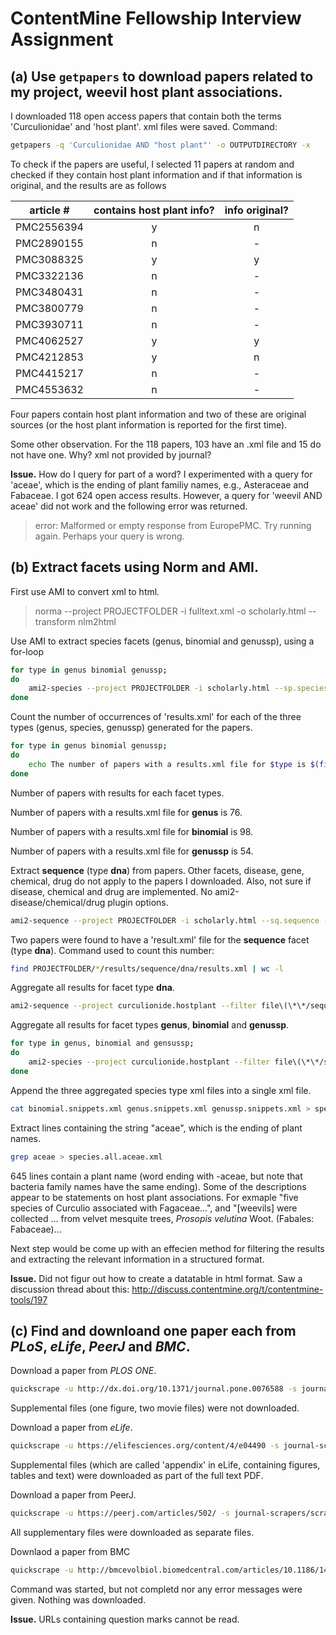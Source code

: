 # ContentMine Fellowship Interview Assignment
## (a) Use `getpapers` to download  papers related to my project, weevil host plant associations.
I downloaded 118 open access papers that contain both the terms 'Curculionidae' and 'host plant'. xml files were saved. Command:
```bash
getpapers -q 'Curculionidae AND "host plant"' -o OUTPUTDIRECTORY -x
```
To check if the papers are useful, I selected 11 papers at random and checked if they contain host plant information and if that information is original, and the results are as follows 

| article #	 | contains host plant info?| info original?| 
| ---------- |:------------------------:|:-------------:|
| PMC2556394 | y                        | n             |
| PMC2890155 | n                        | -             |
| PMC3088325 | y                        | y             |
| PMC3322136 | n                        | -             |
| PMC3480431 | n                        | -             |
| PMC3800779 | n                        | -             |
| PMC3930711 | n                        | -             |
| PMC4062527 | y                        | y             |
| PMC4212853 | y                        | n             |
| PMC4415217 | n                        | -             |
| PMC4553632 | n                        | -             |

Four papers contain host plant information and two of these are original sources (or the host plant information is reported for the first time).

Some other observation. For the 118 papers, 103 have an .xml file and 15 do not have one. Why? xml not provided by journal?

**Issue.** How do I query for part of a word? I experimented with a query for 'aceae', which is the ending of plant familiy names, e.g., Asteraceae and Fabaceae. I got 624 open access results. However, a query for 'weevil AND aceae' did not work and the following error was returned.

> error: Malformed or empty response from EuropePMC. Try running again. Perhaps your query is wrong.

## (b) Extract facets using Norm and AMI.
First use AMI to convert xml to html.

> norma --project PROJECTFOLDER -i fulltext.xml -o scholarly.html --transform nlm2html

Use AMI to extract species facets (genus, binomial and genussp), using a for-loop

```bash
for type in genus binomial genussp;
do
 	ami2-species --project PROJECTFOLDER -i scholarly.html --sp.species --sp.type $type;
done
```

Count the number of occurrences of 'results.xml' for each of the three types (genus, species, genussp) generated for the papers.
```bash
for type in genus binomial genussp;
do
	echo The number of papers with a results.xml file for $type is $(find PROJECTFOLDER/*/results/species/$type/results.xml | wc -l) >> facet.type.report;
done
```
Number of papers with results for each facet types.

Number of papers with a results.xml file for **genus** is 76.

Number of papers with a results.xml file for **binomial** is 98.

Number of papers with a results.xml file for **genussp** is 54.

Extract **sequence** (type **dna**) from papers. Other facets, disease, gene, chemical, drug do not apply to the papers I downloaded. Also, not sure if disease, chemical and drug are implemented. No ami2-disease/chemical/drug plugin options.
```bash
ami2-sequence --project PROJECTFOLDER -i scholarly.html --sq.sequence --sq.type dna
```

Two papers were found to have a 'result.xml' file for the **sequence** facet (type **dna**). Command used to count this number:
```bash
find PROJECTFOLDER/*/results/sequence/dna/results.xml | wc -l
```

Aggregate all results for facet type **dna**. 
```bash
ami2-sequence --project curculionide.hostplant --filter file\(\*\*/sequence/dna/results.xml\)xpath\(//result\) -o dnasnippets.xml
```

Aggregate all results for facet types **genus**, **binomial** and **genussp**.
```bash
for type in genus, binomial and gensussp;
do 
	ami2-species --project curculionide.hostplant --filter file\(\*\*/species/$type/results.xml\)xpath\(//result\) -o $type.snippets.xml;
done
```

Append the three aggregated species type xml files into a single xml file. 
```bash
cat binomial.snippets.xml genus.snippets.xml genussp.snippets.xml > species.all.snippets.xml
```

Extract lines containing the string "aceae", which is the ending of plant names.
```bash
grep aceae > species.all.aceae.xml
```
645 lines contain a plant name (word ending with -aceae, but note that bacteria family names have the same ending). Some of the descriptions appear to be statements on host plant associations. For exmaple "five species of Curculio associated with Fagaceae...", and "[weevils] were collected ... from velvet mesquite trees, *Prosopis velutina* Woot. (Fabales: Fabaceae)...

Next step would be come up with an effecien method for filtering the results and extracting the relevant information in a structured format.

**Issue.** Did not figur out how to create a datatable in html format. Saw a discussion thread about this: http://discuss.contentmine.org/t/contentmine-tools/197

## (c) Find and downloand one paper each from *PLoS*, *eLife*, *PeerJ* and *BMC*.

Download a paper from *PLOS ONE*. 
```bash
quickscrape -u http://dx.doi.org/10.1371/journal.pone.0076588 -s journal-scrapers/scrapers/plos.json -o plos.shelef
```
Supplemental files (one figure, two movie files) were not downloaded.

Download a paper from *eLife*. 
```bash
quickscrape -u https://elifesciences.org/content/4/e04490 -s journal-scrapers/scrapers/elife.json -o elife.schuman
```
Supplemental files (which are called 'appendix' in eLife, containing figures, tables and text) were downloaded as part of the full text PDF. 

Download a paper from PeerJ.
```bash
quickscrape -u https://peerj.com/articles/502/ -s journal-scrapers/scrapers/peerj.json -o peerj.medeiros
```
All supplementary files were downloaded as separate files.

Downlaod a paper from BMC
```bash
quickscrape -u http://bmcevolbiol.biomedcentral.com/articles/10.1186/1471-2148-9-103 -s journal-scrapers/scrapers/bmc.json -o bmc.aoki
```
Command was started, but not completd nor any error messages were given. Nothing was downloaded.

**Issue.** URLs containing question marks cannot be read.

